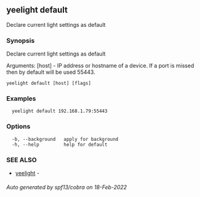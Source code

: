 ## yeelight default

Declare current light settings as default

### Synopsis

Declare current light settings as default

Arguments:
  [host] - IP address or hostname of a device. If a port is missed then by default will be used 55443.

```
yeelight default [host] [flags]
```

### Examples

```
  yeelight default 192.168.1.79:55443
```

### Options

```
  -b, --background   apply for background
  -h, --help         help for default
```

### SEE ALSO

* [yeelight](yeelight.md)	 - 

###### Auto generated by spf13/cobra on 18-Feb-2022
